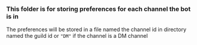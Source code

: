 ### This folder is for storing preferences for each channel the bot is in
The preferences will be stored in a file named the channel id in directory named the guild id or `"DM"` if the channel is a DM channel
